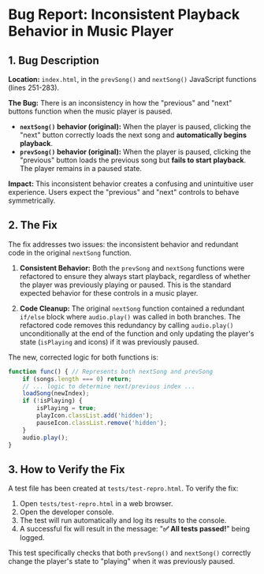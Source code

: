 # Bug Report: Inconsistent Playback Behavior in Music Player

## 1. Bug Description

**Location:** `index.html`, in the `prevSong()` and `nextSong()` JavaScript functions (lines 251-283).

**The Bug:** There is an inconsistency in how the "previous" and "next" buttons function when the music player is paused.

*   **`nextSong()` behavior (original):** When the player is paused, clicking the "next" button correctly loads the next song and **automatically begins playback**.
*   **`prevSong()` behavior (original):** When the player is paused, clicking the "previous" button loads the previous song but **fails to start playback**. The player remains in a paused state.

**Impact:** This inconsistent behavior creates a confusing and unintuitive user experience. Users expect the "previous" and "next" controls to behave symmetrically.

## 2. The Fix

The fix addresses two issues: the inconsistent behavior and redundant code in the original `nextSong` function.

1.  **Consistent Behavior:** Both the `prevSong` and `nextSong` functions were refactored to ensure they always start playback, regardless of whether the player was previously playing or paused. This is the standard expected behavior for these controls in a music player.

2.  **Code Cleanup:** The original `nextSong` function contained a redundant `if/else` block where `audio.play()` was called in both branches. The refactored code removes this redundancy by calling `audio.play()` unconditionally at the end of the function and only updating the player's state (`isPlaying` and icons) if it was previously paused.

The new, corrected logic for both functions is:
```javascript
function func() { // Represents both nextSong and prevSong
    if (songs.length === 0) return;
    // ... logic to determine next/previous index ...
    loadSong(newIndex);
    if (!isPlaying) {
        isPlaying = true;
        playIcon.classList.add('hidden');
        pauseIcon.classList.remove('hidden');
    }
    audio.play();
}
```

## 3. How to Verify the Fix

A test file has been created at `tests/test-repro.html`. To verify the fix:

1.  Open `tests/test-repro.html` in a web browser.
2.  Open the developer console.
3.  The test will run automatically and log its results to the console.
4.  A successful fix will result in the message: "**✅ All tests passed!**" being logged.

This test specifically checks that both `prevSong()` and `nextSong()` correctly change the player's state to "playing" when it was previously paused.
